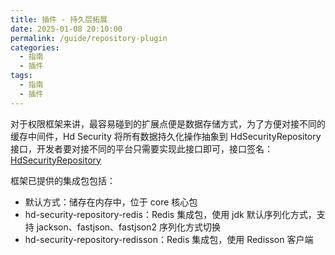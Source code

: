 ```yaml
---
title: 插件 - 持久层拓展
date: 2025-01-08 20:10:00
permalink: /guide/repository-plugin
categories:
  - 指南
  - 插件
tags:
  - 指南
  - 插件
---
```


对于权限框架来讲，最容易碰到的扩展点便是数据存储方式，为了方便对接不同的缓存中间件，Hd Security 将所有数据持久化操作抽象到 HdSecurityRepository 接口，开发者要对接不同的平台只需要实现此接口即可，接口签名：[HdSecurityRepository](https://github.com/Kele-Bingtang/hd-security/tree/master/hd-security-core/src/main/java/cn/youngkbt/hdsecurity/repository/HdSecurityRepository.java)

框架已提供的集成包包括：

- 默认方式：储存在内存中，位于 core 核心包
- hd-security-repository-redis：Redis 集成包，使用 jdk 默认序列化方式，支持 jackson、fastjson、fastjson2 序列化方式切换
- hd-security-repository-redisson：Redis 集成包，使用 Redisson 客户端
